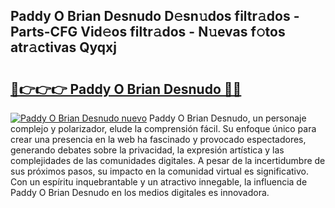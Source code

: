## Paddy O Brian Desnudo D𝚎sn𝚞dos filtr𝚊dos - Parts-CFG Vid𝚎os filtr𝚊dos - N𝚞evas f𝚘tos atr𝚊ctivas Qyqxj

# <h2><a href="http://mbcsemb.tromn.icu/?c=Paddy+O+Brian+Desnudo">🔗👉👉👉 Paddy O Brian Desnudo 🔗🔗</a></h2>

[![Paddy O Brian Desnudo nuevo](https://i.imgur.com/pEAQMta.gif)](http://mbcsemb.tromn.icu/?c=Paddy+O+Brian+Desnudo)
Paddy O Brian Desnudo, un personaje complejo y polarizador, elude la comprensión fácil. Su enfoque único para crear una presencia en la web ha fascinado y provocado espectadores, generando debates sobre la privacidad, la expresión artística y las complejidades de las comunidades digitales. A pesar de la incertidumbre de sus próximos pasos, su impacto en la comunidad virtual es significativo. Con un espíritu inquebrantable y un atractivo innegable, la influencia de Paddy O Brian Desnudo en los medios digitales es innovadora.
